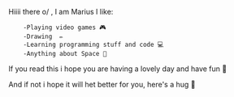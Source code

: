 Hiiii there o/ , I am Marius
I like:         
        
        -Playing video games 🎮
        -Drawing  ✏️
        -Learning programming stuff and code 💻
        -Anything about Space 🔭
        
If you read this i hope you are having a lovely day and have fun 🤍

And if not i hope it will het better for you, here's a hug 🤗

